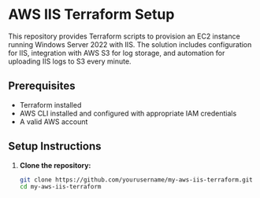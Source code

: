# AWS IIS Terraform Setup

This repository provides Terraform scripts to provision an EC2 instance running Windows Server 2022 with IIS. The solution includes configuration for IIS, integration with AWS S3 for log storage, and automation for uploading IIS logs to S3 every minute.

## Prerequisites

- Terraform installed
- AWS CLI installed and configured with appropriate IAM credentials
- A valid AWS account

## Setup Instructions

1. **Clone the repository:**
   ```bash
   git clone https://github.com/yourusername/my-aws-iis-terraform.git
   cd my-aws-iis-terraform
   ```

